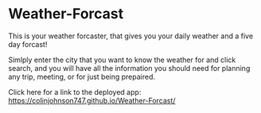 # Weather-Forcast

This is your weather forcaster, that gives you your daily weather and a five day forcast!

Simlply enter the city that you want to know the weather for and click search, and you will have all the information you should need for planning any trip, meeting, or for just being prepaired.


Click here for a link to the deployed app: https://colinjohnson747.github.io/Weather-Forcast/

